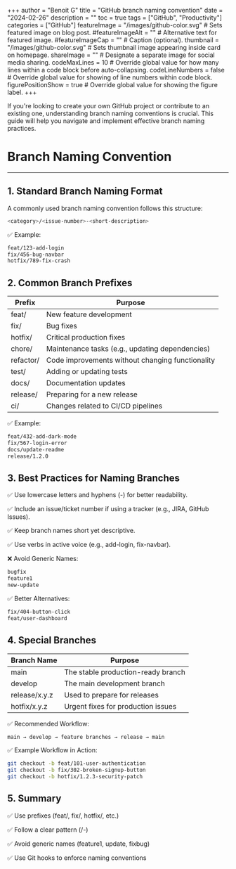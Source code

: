 +++
author = "Benoit G"
title = "GitHub branch naming convention"
date = "2024-02-26"
description = ""
toc = true
tags = ["GitHub", "Productivity"]
categories = ["GitHub"]
featureImage = "/images/github-color.svg" # Sets featured image on blog post.
#featureImageAlt = "" # Alternative text for featured image.
#featureImageCap = "" # Caption (optional).
thumbnail = "/images/github-color.svg" # Sets thumbnail image appearing inside card on homepage.
shareImage = "" # Designate a separate image for social media sharing.
codeMaxLines = 10 # Override global value for how many lines within a code block before auto-collapsing.
codeLineNumbers = false # Override global value for showing of line numbers within code block.
figurePositionShow = true # Override global value for showing the figure label.
+++

If you're looking to create your own GitHub project or contribute to an existing one, understanding branch naming conventions is crucial. This guide will help you navigate and implement effective branch naming practices.
<!--more-->

# Branch Naming Convention
---

## 1. Standard Branch Naming Format
A commonly used branch naming convention follows this structure:

```bash
<category>/<issue-number>-<short-description>
```

✅ Example:

```bash
feat/123-add-login
fix/456-bug-navbar
hotfix/789-fix-crash
```

## 2. Common Branch Prefixes

| Prefix   | Purpose                                      |
|----------|----------------------------------------------|
| feat/    | New feature development                      |
| fix/     | Bug fixes                                    |
| hotfix/  | Critical production fixes                    |
| chore/   | Maintenance tasks (e.g., updating dependencies) |
| refactor/| Code improvements without changing functionality |
| test/    | Adding or updating tests                     |
| docs/    | Documentation updates                        |
| release/ | Preparing for a new release                  |
| ci/      | Changes related to CI/CD pipelines           |

✅ Example:

```bash
feat/432-add-dark-mode
fix/567-login-error
docs/update-readme
release/1.2.0
```

## 3. Best Practices for Naming Branches

✅ Use lowercase letters and hyphens (-) for better readability.

✅ Include an issue/ticket number if using a tracker (e.g., JIRA, GitHub Issues).

✅ Keep branch names short yet descriptive.

✅ Use verbs in active voice (e.g., add-login, fix-navbar).

❌ Avoid Generic Names:

```bash
bugfix
feature1
new-update
```

✅ Better Alternatives:

```bash
fix/404-button-click
feat/user-dashboard
```

## 4. Special Branches

| Branch Name  | Purpose                           |
|--------------|-----------------------------------|
| main         | The stable production-ready branch|
| develop      | The main development branch       |
| release/x.y.z| Used to prepare for releases      |
| hotfix/x.y.z | Urgent fixes for production issues|

✅ Recommended Workflow:

```bash
main → develop → feature branches → release → main
```

✅ Example Workflow in Action:

```bash
git checkout -b feat/101-user-authentication
git checkout -b fix/302-broken-signup-button
git checkout -b hotfix/1.2.3-security-patch
```

## 5. Summary

✅ Use prefixes (feat/, fix/, hotfix/, etc.)

✅ Follow a clear pattern (<type>/<issue-number>-<short-description>)

✅ Avoid generic names (feature1, update, fixbug)

✅ Use Git hooks to enforce naming conventions